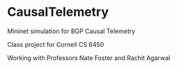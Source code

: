 # CausalTelemetry
Mininet simulation for BGP Causal Telemetry

Class project for Cornell CS 6450

Working with Professors Nate Foster and Rachit Agarwal
